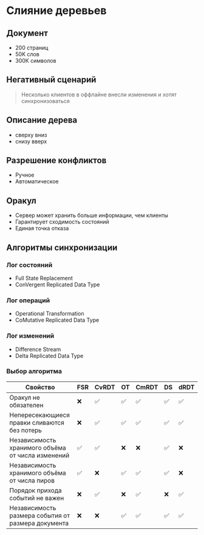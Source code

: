 # Слияние деревьев

## Документ

- 200 страниц
- 50K слов
- 300К символов

## Негативный сценарий

> Несколько клиентов в оффлайне внесли изменения и хотят синхронизоваться

## Описание дерева

- сверху вниз
- снизу вверх

## Разрешение конфликтов

- Ручное
- Автоматическое

## Оракул

- Сервер может хранить больше информации, чем клиенты
- Гарантирует сходимость состояний
- Единая точка отказа

## Алгоритмы синхронизации

### Лог состояний

- Full State Replacement
- ConVergent Replicated Data Type

### Лог операций

- Operational Transformation
- CoMutative Replicated Data Type

### Лог изменений

- Difference Stream
- Delta Replicated Data Type

### Выбор алгоритма

| Свойство | FSR | CvRDT | OT | CmRDT | DS | dRDT
|----------|-----|-------|----|-------|----|------
| Оракул не обязателен | ❌ | ✅ | ✅ | ✅ | ✅ | ✅
| Непересекающиеся правки сливаются без потерь | ❌ | ✅ | ✅ | ✅ | ✅ | ✅
| Независимость хранимого объёма от числа изменений | ✅ | ✅ | ❌ | ❌ | ✅ | ❌
| Независимость хранимого объёма от числа пиров | ✅ | ❌ | ✅ | ✅ | ✅ | ❌
| Порядок прихода событий не важен | ❌ | ✅ | ❌ | ✅ | ❌ | ✅
| Независимость размера события от размера документа | ❌ | ❌ | ✅ | ✅ | ✅ | ✅
